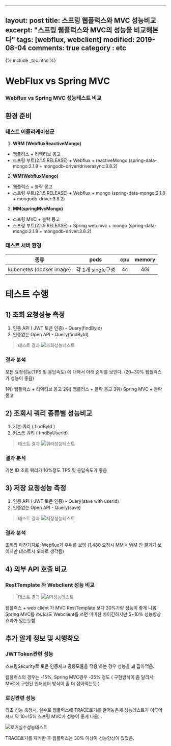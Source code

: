 
---
layout: post
title: 스프링 웹플럭스와 MVC 성능비교 
excerpt: "스프링 웹플럭스와 MVC의 성능을 비교해본다"
tags: [webflux, webclient]
modified: 2019-08-04
comments: true
category : etc
---

{% include _toc.html %}

# WebFlux  vs Spring MVC


### Webflux vs Spring MVC 성능테스트 비교

## 환경 준비

### 테스트 어플리케이션군

1. **WRM (WebfluxReactiveMongo)**
- 웹플러스 + 리엑티브 몽고
- 스프링 부트(2.1.5.RELEASE) + Webflux + reactiveMongo (spring-data-mongo:2.1.8 + mongodb-driver/driverasync:3.8.2)

2. **WM(WebfluxMongo)** 
- 웹플럭스 + 블락 몽고
- 스프링 부트(2.1.5.RELEASE) + Webflux + mongo (spring-data-mongo:2.1.8 + mongodb-driver:3.8.2)

3. **MM(springMvcMongo)**
- 스프링 MVC + 블락 몽고
- 스프링 부트(2.1.5.RELEASE) + Spring web mvc + mongo (spring-data-mongo:2.1.8 + mongodb-driver:3.8.2)


### 테스트 서버 환경

|종류|pods|cpu|memory|
|:---:|:---:|:---:|:---:|
|kubenetes (docker image)|각 1개 single구성|  4c | 4Gi |




# 테스트 수행



## 1) 조회 요청성능 측정

1. 인증 API ( JWT 토큰 인증) - Query(findById)
2. 인증없는 Open API  - Query(findById)

> 테스트 결과
![조회성능테스트](http://gjchoi.github.io/images/webflux/%E1%84%89%E1%85%A5%E1%86%BC%E1%84%82%E1%85%B3%E1%86%BC%E1%84%90%E1%85%A6%E1%84%89%E1%85%B3%E1%84%90%E1%85%B3_%E1%84%8C%E1%85%A9%E1%84%92%E1%85%AC1.png)

### 결과 분석
모든 요청성능(TPS 및 응답속도) 에 대해서 아래 순위를 보인다.    (20~30% 웹플럭스가 성능이 좋음)

1위) 웹플럭스 + 리엑티브 몽고
2위) 웹플러스 + 블락 몽고
3위) Spring MVC + 블락 몽고


## 2) 조회시 쿼리 종류별 성능비교

1. 기본 쿼리 ( findById )
2. 커스톰 쿼리 ( findByUserId)

> 테스트 결과
![쿼리성능테스트](http://gjchoi.github.io/images/webflux/%E1%84%89%E1%85%A5%E1%86%BC%E1%84%82%E1%85%B3%E1%86%BC%E1%84%90%E1%85%A6%E1%84%89%E1%85%B3%E1%84%90%E1%85%B3_%E1%84%8C%E1%85%A9%E1%84%92%E1%85%AC2.png)

### 결과 분석
기본 ID 조회 쿼리가 10%정도 TPS 및 응답속도가 좋음





## 3) 저장 요청성능 측정

1. 인증 API ( JWT 토큰 인증) - Query(save with userId)
2. 인증없는 Open API  - Query(save)

> 테스트 결과
![저장성능테스트](http://gjchoi.github.io/images/webflux/%E1%84%89%E1%85%A5%E1%86%BC%E1%84%82%E1%85%B3%E1%86%BC%E1%84%90%E1%85%A6%E1%84%89%E1%85%B3%E1%84%90%E1%85%B3_%E1%84%8C%E1%85%A5%E1%84%8C%E1%85%A1%E1%86%BC.png)

### 결과 분석

조회와 마찬가지로, Webflux가 우위를 보임
(1,480 요청시 MM > WM 인 결과가 보이지만 테스트시 오차로 생각됨)


## 4) 외부 API 호출 비교

### RestTemplate 와 Webclient 성능 비교

> 테스트 결과
![API성능테스트](http://gjchoi.github.io/images/webflux/%E1%84%89%E1%85%A5%E1%86%BC%E1%84%82%E1%85%B3%E1%86%BC%E1%84%90%E1%85%A6%E1%84%89%E1%85%B3%E1%84%90%E1%85%B3_%E1%84%8B%E1%85%AC%E1%84%87%E1%85%AEAPI%E1%84%92%E1%85%A9%E1%84%8E%E1%85%AE%E1%86%AF.png)

웹플럭스 + web client 가 MVC RestTemplate 보다 30%가량 성능이 좋게 나옴
Spring MVC를 쓰더라도 Webclient를 쓰면 미미한 차이긴하지만 5~10% 성능향상 효과가 있는듯함


## 추가 알게 정보 및 시행착오



### JWTToken관련 성능

스프링Security로 토큰 인증체크 공통모듈을 적용 하는 경우 성능을 꽤 잡아먹음.

웹플럭스의 경우는 -15%, Spring MVC경우 -35% 정도 ( 구현방식이 좀 달라서, MVC에 구현된 인터셉터 방식이 좀 더 잡아먹는듯 )


### 로깅관련 성능

최초 성능 측정시, 실수로 웹플럭스에 TRACE로거를 걸어놓은채 성능테스트가 이루어져서
약 10~15% 스프링 MVC가 성능이 좋게 나옴…

![로거실수성능테스트](http://gjchoi.github.io/images/webflux/%E1%84%89%E1%85%A5%E1%86%BC%E1%84%82%E1%85%B3%E1%86%BC%E1%84%90%E1%85%A6%E1%84%89%E1%85%B3%E1%84%90%E1%85%B3_%E1%84%89%E1%85%B5%E1%86%AF%E1%84%89%E1%85%AE.png)


TRACE로거를 제거한 후 웹플럭스는 30% 이상이 성능향상이 있었음.
